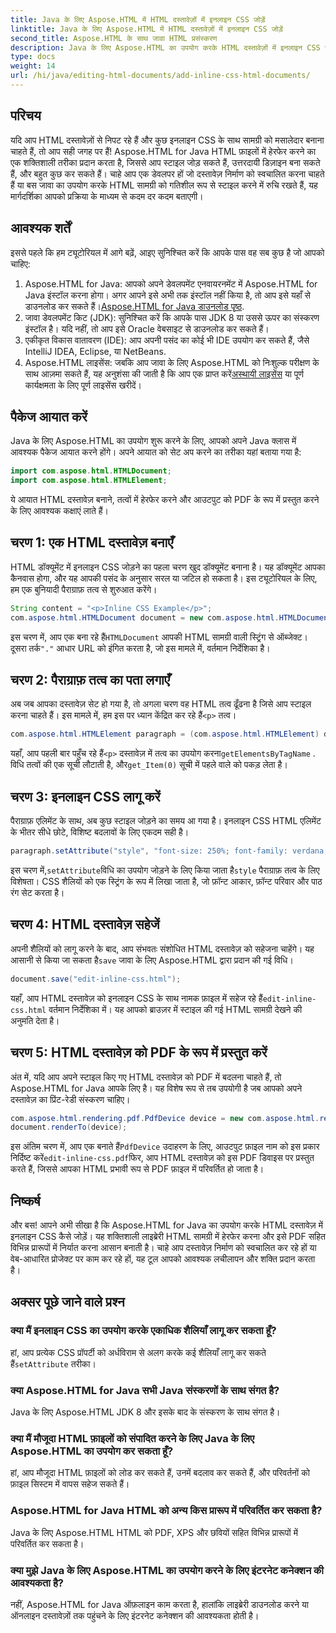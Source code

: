 ```yaml
---
title: Java के लिए Aspose.HTML में HTML दस्तावेज़ों में इनलाइन CSS जोड़ें
linktitle: Java के लिए Aspose.HTML में HTML दस्तावेज़ों में इनलाइन CSS जोड़ें
second_title: Aspose.HTML के साथ जावा HTML प्रसंस्करण
description: Java के लिए Aspose.HTML का उपयोग करके HTML दस्तावेज़ों में इनलाइन CSS जोड़ना सीखें। यह चरण-दर-चरण मार्गदर्शिका आपको HTML को स्टाइल करने और इसे आसानी से PDF में बदलने में मदद करती है।
type: docs
weight: 14
url: /hi/java/editing-html-documents/add-inline-css-html-documents/
---
```

## परिचय
यदि आप HTML दस्तावेज़ों से निपट रहे हैं और कुछ इनलाइन CSS के साथ सामग्री को मसालेदार बनाना चाहते हैं, तो आप सही जगह पर हैं! Aspose.HTML for Java HTML फ़ाइलों में हेरफेर करने का एक शक्तिशाली तरीका प्रदान करता है, जिससे आप स्टाइल जोड़ सकते हैं, उत्तरदायी डिज़ाइन बना सकते हैं, और बहुत कुछ कर सकते हैं। चाहे आप एक डेवलपर हों जो दस्तावेज़ निर्माण को स्वचालित करना चाहते हैं या बस जावा का उपयोग करके HTML सामग्री को गतिशील रूप से स्टाइल करने में रुचि रखते हैं, यह मार्गदर्शिका आपको प्रक्रिया के माध्यम से कदम दर कदम बताएगी।
## आवश्यक शर्तें
इससे पहले कि हम ट्यूटोरियल में आगे बढ़ें, आइए सुनिश्चित करें कि आपके पास वह सब कुछ है जो आपको चाहिए:
1.  Aspose.HTML for Java: आपको अपने डेवलपमेंट एनवायरनमेंट में Aspose.HTML for Java इंस्टॉल करना होगा। अगर आपने इसे अभी तक इंस्टॉल नहीं किया है, तो आप इसे यहाँ से डाउनलोड कर सकते हैं।[Aspose.HTML for Java डाउनलोड पृष्ठ](https://releases.aspose.com/html/java/).
2. जावा डेवलपमेंट किट (JDK): सुनिश्चित करें कि आपके पास JDK 8 या उससे ऊपर का संस्करण इंस्टॉल है। यदि नहीं, तो आप इसे Oracle वेबसाइट से डाउनलोड कर सकते हैं।
3. एकीकृत विकास वातावरण (IDE): आप अपनी पसंद का कोई भी IDE उपयोग कर सकते हैं, जैसे IntelliJ IDEA, Eclipse, या NetBeans.
4.  Aspose.HTML लाइसेंस: जबकि आप जावा के लिए Aspose.HTML को निःशुल्क परीक्षण के साथ आज़मा सकते हैं, यह अनुशंसा की जाती है कि आप एक प्राप्त करें[अस्थायी लाइसेंस](https://purchase.aspose.com/temporary-license/) या पूर्ण कार्यक्षमता के लिए पूर्ण लाइसेंस खरीदें।

## पैकेज आयात करें
Java के लिए Aspose.HTML का उपयोग शुरू करने के लिए, आपको अपने Java क्लास में आवश्यक पैकेज आयात करने होंगे। अपने आयात को सेट अप करने का तरीका यहां बताया गया है:
```java
import com.aspose.html.HTMLDocument;
import com.aspose.html.HTMLElement;
```
ये आयात HTML दस्तावेज़ बनाने, तत्वों में हेरफेर करने और आउटपुट को PDF के रूप में प्रस्तुत करने के लिए आवश्यक कक्षाएं लाते हैं।
## चरण 1: एक HTML दस्तावेज़ बनाएँ
HTML डॉक्यूमेंट में इनलाइन CSS जोड़ने का पहला चरण खुद डॉक्यूमेंट बनाना है। यह डॉक्यूमेंट आपका कैनवास होगा, और यह आपकी पसंद के अनुसार सरल या जटिल हो सकता है। इस ट्यूटोरियल के लिए, हम एक बुनियादी पैराग्राफ़ तत्व से शुरुआत करेंगे।
```java
String content = "<p>Inline CSS Example</p>";
com.aspose.html.HTMLDocument document = new com.aspose.html.HTMLDocument(content, ".");
```
 इस चरण में, आप एक बना रहे हैं`HTMLDocument` आपकी HTML सामग्री वाली स्ट्रिंग से ऑब्जेक्ट। दूसरा तर्क`"."` आधार URL को इंगित करता है, जो इस मामले में, वर्तमान निर्देशिका है।
## चरण 2: पैराग्राफ़ तत्व का पता लगाएँ
 अब जब आपका दस्तावेज़ सेट हो गया है, तो अगला चरण वह HTML तत्व ढूँढना है जिसे आप स्टाइल करना चाहते हैं। इस मामले में, हम इस पर ध्यान केंद्रित कर रहे हैं`<p>` तत्व।
```java
com.aspose.html.HTMLElement paragraph = (com.aspose.html.HTMLElement) document.getElementsByTagName("p").get_Item(0);
```
 यहाँ, आप पहली बार पहुँच रहे हैं`<p>` दस्तावेज़ में तत्व का उपयोग करना`getElementsByTagName` . विधि तत्वों की एक सूची लौटाती है, और`get_Item(0)` सूची में पहले वाले को पकड़ लेता है।
## चरण 3: इनलाइन CSS लागू करें
पैराग्राफ़ एलिमेंट के साथ, अब कुछ स्टाइल जोड़ने का समय आ गया है। इनलाइन CSS HTML एलिमेंट के भीतर सीधे छोटे, विशिष्ट बदलावों के लिए एकदम सही है।
```java
paragraph.setAttribute("style", "font-size: 250%; font-family: verdana; color: #cd66aa");
```
 इस चरण में,`setAttribute`विधि का उपयोग जोड़ने के लिए किया जाता है`style` पैराग्राफ़ तत्व के लिए विशेषता। CSS शैलियों को एक स्ट्रिंग के रूप में लिखा जाता है, जो फ़ॉन्ट आकार, फ़ॉन्ट परिवार और पाठ रंग सेट करता है।
## चरण 4: HTML दस्तावेज़ सहेजें
 अपनी शैलियों को लागू करने के बाद, आप संभवतः संशोधित HTML दस्तावेज़ को सहेजना चाहेंगे। यह आसानी से किया जा सकता है`save` जावा के लिए Aspose.HTML द्वारा प्रदान की गई विधि।
```java
document.save("edit-inline-css.html");
```
 यहाँ, आप HTML दस्तावेज़ को इनलाइन CSS के साथ नामक फ़ाइल में सहेज रहे हैं`edit-inline-css.html` वर्तमान निर्देशिका में। यह आपको ब्राउज़र में स्टाइल की गई HTML सामग्री देखने की अनुमति देता है।
## चरण 5: HTML दस्तावेज़ को PDF के रूप में प्रस्तुत करें
अंत में, यदि आप अपने स्टाइल किए गए HTML दस्तावेज़ को PDF में बदलना चाहते हैं, तो Aspose.HTML for Java आपके लिए है। यह विशेष रूप से तब उपयोगी है जब आपको अपने दस्तावेज़ का प्रिंट-रेडी संस्करण चाहिए।
```java
com.aspose.html.rendering.pdf.PdfDevice device = new com.aspose.html.rendering.pdf.PdfDevice("edit-inline-css.pdf");
document.renderTo(device);
```
 इस अंतिम चरण में, आप एक बनाते हैं`PdfDevice` उदाहरण के लिए, आउटपुट फ़ाइल नाम को इस प्रकार निर्दिष्ट करें`edit-inline-css.pdf`फिर, आप HTML दस्तावेज़ को इस PDF डिवाइस पर प्रस्तुत करते हैं, जिससे आपका HTML प्रभावी रूप से PDF फ़ाइल में परिवर्तित हो जाता है।

## निष्कर्ष
और बस! आपने अभी सीखा है कि Aspose.HTML for Java का उपयोग करके HTML दस्तावेज़ में इनलाइन CSS कैसे जोड़ें। यह शक्तिशाली लाइब्रेरी HTML सामग्री में हेरफेर करना और इसे PDF सहित विभिन्न प्रारूपों में निर्यात करना आसान बनाती है। चाहे आप दस्तावेज़ निर्माण को स्वचालित कर रहे हों या वेब-आधारित प्रोजेक्ट पर काम कर रहे हों, यह टूल आपको आवश्यक लचीलापन और शक्ति प्रदान करता है।
## अक्सर पूछे जाने वाले प्रश्न
### क्या मैं इनलाइन CSS का उपयोग करके एकाधिक शैलियाँ लागू कर सकता हूँ?
 हां, आप प्रत्येक CSS प्रॉपर्टी को अर्धविराम से अलग करके कई शैलियाँ लागू कर सकते हैं`setAttribute` तरीका।
### क्या Aspose.HTML for Java सभी Java संस्करणों के साथ संगत है?
Java के लिए Aspose.HTML JDK 8 और इसके बाद के संस्करण के साथ संगत है।
### क्या मैं मौजूदा HTML फ़ाइलों को संपादित करने के लिए Java के लिए Aspose.HTML का उपयोग कर सकता हूँ?
हां, आप मौजूदा HTML फ़ाइलों को लोड कर सकते हैं, उनमें बदलाव कर सकते हैं, और परिवर्तनों को फ़ाइल सिस्टम में वापस सहेज सकते हैं।
### Aspose.HTML for Java HTML को अन्य किस प्रारूप में परिवर्तित कर सकता है?
Java के लिए Aspose.HTML HTML को PDF, XPS और छवियों सहित विभिन्न प्रारूपों में परिवर्तित कर सकता है।
### क्या मुझे Java के लिए Aspose.HTML का उपयोग करने के लिए इंटरनेट कनेक्शन की आवश्यकता है?
नहीं, Aspose.HTML for Java ऑफ़लाइन काम करता है, हालांकि लाइब्रेरी डाउनलोड करने या ऑनलाइन दस्तावेज़ों तक पहुंचने के लिए इंटरनेट कनेक्शन की आवश्यकता होती है।